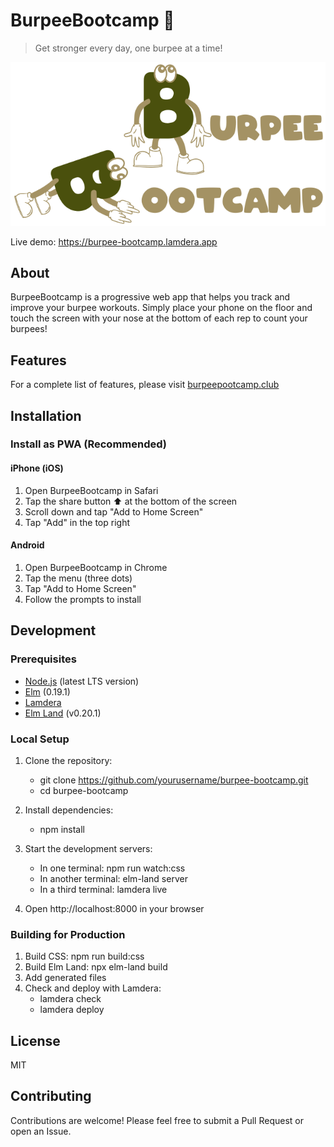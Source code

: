 # BurpeeBootcamp 💪

> Get stronger every day, one burpee at a time!

![BurpeeBootcamp App](./public/logo/logo.png)

Live demo: https://burpee-bootcamp.lamdera.app

## About

BurpeeBootcamp is a progressive web app that helps you track and improve your burpee workouts. Simply place your phone on the floor and touch the screen with your nose at the bottom of each rep to count your burpees!

## Features

For a complete list of features, please visit [burpeepootcamp.club](https://burpeepootcamp.club)

## Installation

### Install as PWA (Recommended)

#### iPhone (iOS)

1. Open BurpeeBootcamp in Safari
2. Tap the share button ⬆️ at the bottom of the screen
3. Scroll down and tap "Add to Home Screen"
4. Tap "Add" in the top right

#### Android

1. Open BurpeeBootcamp in Chrome
2. Tap the menu (three dots)
3. Tap "Add to Home Screen"
4. Follow the prompts to install

## Development

### Prerequisites

- [Node.js](https://nodejs.org/) (latest LTS version)
- [Elm](https://elm-lang.org/) (0.19.1)
- [Lamdera](https://lamdera.com/)
- [Elm Land](https://elm.land) (v0.20.1)

### Local Setup

1. Clone the repository:

   - git clone https://github.com/yourusername/burpee-bootcamp.git
   - cd burpee-bootcamp

2. Install dependencies:

   - npm install

3. Start the development servers:

   - In one terminal: npm run watch:css
   - In another terminal: elm-land server
   - In a third terminal: lamdera live

4. Open http://localhost:8000 in your browser

### Building for Production

1. Build CSS: npm run build:css
2. Build Elm Land: npx elm-land build
3. Add generated files
4. Check and deploy with Lamdera:
   - lamdera check
   - lamdera deploy

## License

MIT

## Contributing

Contributions are welcome! Please feel free to submit a Pull Request or open an Issue.

